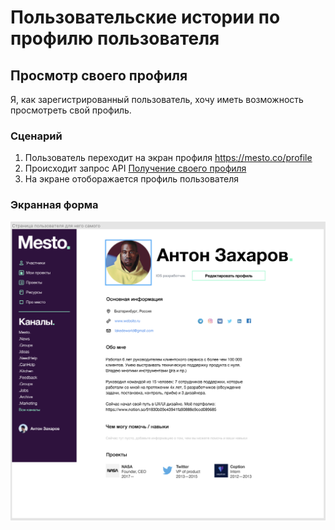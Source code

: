 # Пользовательские истории по профилю пользователя
## Просмотр своего профиля
Я, как зарегистрированный пользователь, хочу иметь возможность просмотреть свой профиль.

### Сценарий
1. Пользователь переходит на экран профиля <https://mesto.co/profile> 
2. Происходит запрос API [Получение своего профиля](../../ApiDoc/User/SelfProfile.md)
3. На экране отоборажается профиль пользователя

### Экранная форма
![картинка](../Images/selfProfile.png)